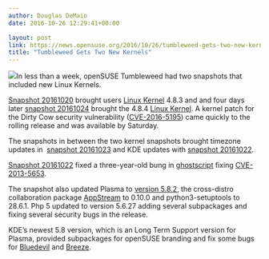 ```yaml
---
author: Douglas DeMaio
date: 2016-10-26 12:29:41+00:00

layout: post
link: https://news.opensuse.org/2016/10/26/tumbleweed-gets-two-new-kernels/
title: "Tumbleweed Gets Two New Kernels"
---
```

![](https://media-cdn.tripadvisor.com/media/photo-s/02/22/9a/89/a-cow-burger.jpg)In less than a week, openSUSE Tumbleweed had two snapshots that included new Linux Kernels.

[Snapshot 20161020](https://lists.opensuse.org/opensuse-factory/2016-10/msg00539.html) brought users [Linux Kernel](https://www.kernel.org/) 4.8.3 and and four days later [snapshot 20161024](https://lists.opensuse.org/opensuse-factory/2016-10/msg00593.html) brought the 4.8.4 [Linux Kernel](https://www.kernel.org/). A kernel patch for the Dirty Cow security vulnerability ([CVE-2016-5195](https://www.suse.com/security/cve/CVE-2016-5195.html)) came quickly to the rolling release and was available by Saturday.

The snapshots in between the two kernel snapshots brought timezone updates in  [snapshot 20161023](https://lists.opensuse.org/opensuse-factory/2016-10/msg00571.html) and KDE updates with [snapshot 20161022](https://lists.opensuse.org/opensuse-factory/2016-10/msg00554.html).

[Snapshot 20161022](https://lists.opensuse.org/opensuse-factory/2016-10/msg00554.html) fixed a three-year-old bung in [ghostscript](http://www.ghostscript.com/) fixing [CVE-2013-5653](http://bugs.ghostscript.com/show_bug.cgi?id=694724).

The snapshot also updated Plasma to [version 5.8.2](https://www.kde.org/announcements/plasma-5.8.2.php), the cross-distro collaboration package [AppStream](https://en.wikipedia.org/wiki/AppStream) to 0.10.0 and python3-setuptools to 28.6.1. Php 5 updated to version 5.6.27 adding several subpackages and fixing several security bugs in the release.

KDE’s newest 5.8 version, which is an Long Term Support version for Plasma, provided subpackages for openSUSE branding and fix some bugs for [Bluedevil](https://userbase.kde.org/Bluedevil) and [Breeze](https://quickgit.kde.org/?p=breeze.git).		
